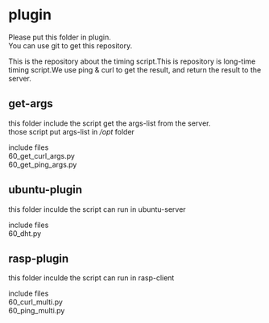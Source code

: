 # plugin
Please put this folder in plugin.  
You can use git to get this repository.

This is the repository about the timing script.This is repository is long-time timing script.We use ping & curl to get the result, and return the result to the server.

## get-args
this folder include the script get the args-list from the server.  
those script put args-list in */opt* folder

include files   
60_get_curl_args.py  
60_get_ping_args.py  

## ubuntu-plugin
this folder inculde the script can run in ubuntu-server

include files   
60_dht.py  


## rasp-plugin
this folder inculde the script can run in rasp-client

include files  
60_curl_multi.py  
60_ping_multi.py   
